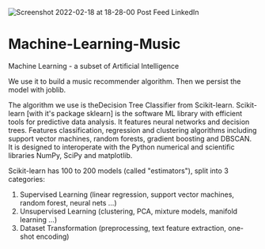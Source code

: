 ![Screenshot 2022-02-18 at 18-28-00 Post Feed LinkedIn](https://user-images.githubusercontent.com/96743401/161512275-e9e9b2a6-efd3-4a9c-ad3e-9bb08fe47306.png)

# Machine-Learning-Music

Machine Learning - a subset of Artificial Intelligence

We use it to build a music recommender algorithm. Then we persist the model with joblib. 

The algorithm we use is theDecision Tree Classifier from Scikit-learn. Scikit-learn [with it's package sklearn] is the software ML library with efficient tools for predictive data analysis. It features neural networks and decision trees. Features classification, regression and clustering algorithms including support vector machines, random forests, gradient boosting and DBSCAN. It is designed to interoperate with the Python numerical and scientific libraries NumPy, SciPy and matplotlib. 

Scikit-learn has 100 to 200 models (called "estimators"), split into 3 categories:

1. Supervised Learning (linear regression, support vector machines, random forest, neural nets ...)
2. Unsupervised Learning (clustering, PCA, mixture models, manifold learning ...)
3. Dataset Transformation (preprocessing, text feature extraction, one-shot encoding)

